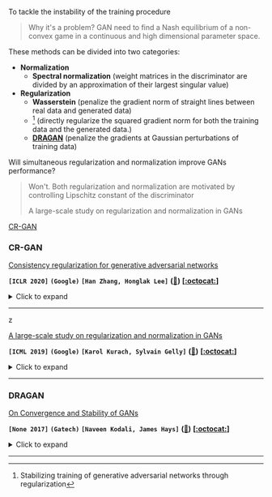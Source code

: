 To tackle the instability of the training procedure

> Why it's a problem? GAN need to find a Nash equilibrium of a non-convex game in a continuous and high dimensional parameter space.



These methods can be divided into two categories:

- **Normalization**
  - **Spectral normalization** (weight matrices in the discriminator are divided by an approximation of their largest singular value)
- **Regularization**
  - **Wasserstein** (penalize the gradient norm of straight lines between real data and generated data)
  - [^Roth 2017] (directly regularize the squared gradient norm for both the training data and the generated data.) 
  - **[DRAGAN](#DRAGAN)** (penalize the gradients at Gaussian perturbations of training data) 



Will simultaneous regularization and normalization improve GANs performance?

> Won't. Both regularization and normalization are motivated by controlling Lipschitz constant of the discriminator
>
> A large-scale study on regularization and normalization in GANs





[CR-GAN](#CR-GAN)









### CR-GAN

[Consistency regularization for generative adversarial networks](https://arxiv.org/pdf/1910.12027.pdf)

**`[ICLR 2020]`**	**`(Google)`**	**`[Han Zhang, Honglak Lee]`**	**([:memo:]())**	**[[:octocat:]()]**

<details><summary>Click to expand</summary><p>


> **Summary**

They propose a training stabilizer based on **consistency regularization**. In particular, they **augment data** passing into the GAN discriminator and **penalize the sensitivity** of the discriminator to these augmentations.

**Consistency regularization** is widely used in semi-supervised learning to ensure that the classifier output remains unaffected for an unlabeled example even it is augmented in semantic-preserving ways.

The pipeline is to first augment images with semantic-preserving augmentations before they are fed into the discriminator and penalize the sensitivity of the discriminator to these augmentations.

> **Details**

$T(x)$ donates a stochastic data augmentation function. $D(x)$ donates the last layer before the activation function. The proposed regularization is given by
$$
\min_{D} L_{c r} = \min_{D} \|D(x)-D(T(x))\|^{2}
$$
The overall consistency regularized GAN (CR-GAN) objective is written as
$$
L_{D}^{c r}=L_{D}+\lambda L_{c r}, \quad L_{G}^{c r}=L_{G}.
$$

> **Augmentation type**

1 Gaussian Noise; 2 **Random shift & flip**; 3 Cutout; 4 Random shift & flip with cutout

The experiment shows that No.2 performs best.



</p></details>

---





z



[A large-scale study on regularization and normalization in GANs](https://arxiv.org/pdf/1807.04720.pdf)

**`[ICML 2019]`**	**`(Google)`**	**`[Karol Kurach, Sylvain Gelly]`**	**([:memo:]())**	**[[:octocat:](https://github.com/google/compare_gan)]**

<details><summary>Click to expand</summary><p>


**Summary**

> 

</p></details>

---



### DRAGAN

[On Convergence and Stability of GANs](https://arxiv.org/pdf/1705.07215.pdf)

**`[None 2017]`**	**`(Gatech)`**	**`[Naveen Kodali, James Hays]`**	**([:memo:]())**	**[[:octocat:](https://github.com/kodalinaveen3/DRAGAN)]**

<details><summary>Click to expand</summary><p>


**Summary**

> 


</p></details>

---





[^Roth 2017]: Stabilizing training of generative adversarial networks through regularization

